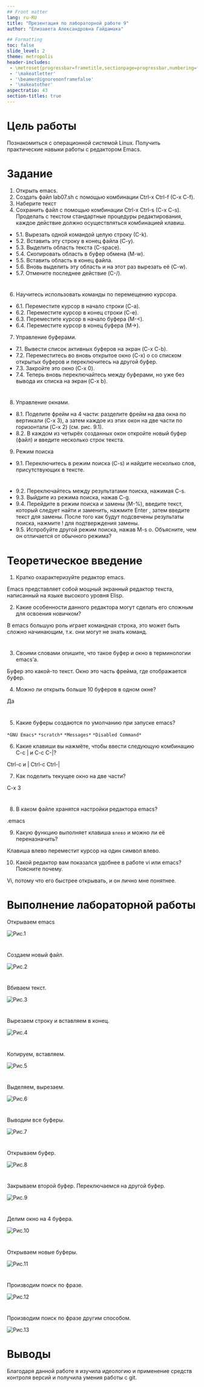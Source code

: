 ```yaml
---
## Front matter
lang: ru-RU
title: "Презентация по лабораторной работе 9"
author: "Елизавета Александровна Гайдамака"

## Formatting
toc: false
slide_level: 2
theme: metropolis
header-includes: 
 - \metroset{progressbar=frametitle,sectionpage=progressbar,numbering=fraction}
 - '\makeatletter'
 - '\beamer@ignorenonframefalse'
 - '\makeatother'
aspectratio: 43
section-titles: true
---
```


# Цель работы

Познакомиться с операционной системой Linux. Получить практические навыки работы с редактором Emacs.

# Задание

1. Открыть emacs.
2. Создать файл lab07.sh с помощью комбинации Ctrl-x Ctrl-f (C-x C-f).
3. Наберите текст
4. Сохранить файл с помощью комбинации Ctrl-x Ctrl-s (C-x C-s).
 Проделать с текстом стандартные процедуры редактирования, каждое действие должно осуществляться комбинацией клавиш.
  - 5.1. Вырезать одной командой целую строку (С-k).
  - 5.2. Вставить эту строку в конец файла (C-y).
  - 5.3. Выделить область текста (C-space).
  - 5.4. Скопировать область в буфер обмена (M-w).
  - 5.5. Вставить область в конец файла.
  - 5.6. Вновь выделить эту область и на этот раз вырезать её (C-w).
  - 5.7. Отмените последнее действие (C-/).

#

6. Научитесь использовать команды по перемещению курсора.
- 6.1. Переместите курсор в начало строки (C-a).
- 6.2. Переместите курсор в конец строки (C-e).
- 6.3. Переместите курсор в начало буфера (M-<).
- 6.4. Переместите курсор в конец буфера (M->).
7. Управление буферами.
- 7.1. Вывести список активных буферов на экран (C-x C-b).
- 7.2. Переместитесь во вновь открытое окно (C-x) o со списком открытых буферов
и переключитесь на другой буфер.
- 7.3. Закройте это окно (C-x 0).
- 7.4. Теперь вновь переключайтесь между буферами, но уже без вывода их списка на
экран (C-x b).

#

8. Управление окнами.
- 8.1. Поделите фрейм на 4 части: разделите фрейм на два окна по вертикали (C-x 3),
а затем каждое из этих окон на две части по горизонтали (C-x 2) (см. рис. 9.1).
- 8.2. В каждом из четырёх созданных окон откройте новый буфер (файл) и введите
несколько строк текста.
9. Режим поиска
- 9.1. Переключитесь в режим поиска (C-s) и найдите несколько слов, присутствующих
в тексте.

#

- 9.2. Переключайтесь между результатами поиска, нажимая C-s.
- 9.3. Выйдите из режима поиска, нажав C-g.
- 9.4. Перейдите в режим поиска и замены (M-%), введите текст, который следует найти
и заменить, нажмите Enter , затем введите текст для замены. После того как будут
подсвечены результаты поиска, нажмите ! для подтверждения замены.
- 9.5. Испробуйте другой режим поиска, нажав M-s o. Объясните, чем он отличается от
обычного режима?

# Теоретическое введение

1. Кратко охарактеризуйте редактор emacs.

Emacs представляет собой мощный экранный редактор текста, написанный на языке
высокого уровня Elisp.

2. Какие особенности данного редактора могут сделать его сложным для освоения новичком?

В emacs большую роль играет командная строка, это может быть сложно начинающим, т.к. они могут не знать команд.

#

3. Своими словами опишите, что такое буфер и окно в терминологии emacs’а.

Буфер это какой-то текст. Окно это часть фрейма, где отображается буфер.

4. Можно ли открыть больше 10 буферов в одном окне?

Да

#

5. Какие буферы создаются по умолчанию при запуске emacs?

`*GNU Emacs*`
`*scratch*`
`*Messages*`
`*Disabled Command*`

6. Какие клавиши вы нажмёте, чтобы ввести следующую комбинацию C-c | и C-c C-|?

Ctrl-c и |
Ctrl-c
Ctrl-|

7. Как поделить текущее окно на две части?

C-x 3

#

8. В каком файле хранятся настройки редактора emacs?

.emacs

9. Какую функцию выполняет клавиша `влево` и можно ли её переназначить?

Клавиша влево переместит курсор на один символ влево. 

10. Какой редактор вам показался удобнее в работе vi или emacs? Поясните почему.

Vi, потому что его быстрее открывать, и он лично мне понятнее.

# Выполнение лабораторной работы

Открываем emacs

![Рис.1](image\picture1.png)  

#

Создаем новый файл.

![Рис.2](image\picture2.png)  

#

Вбиваем текст.

![Рис.3](image\picture3.png) 

#

Вырезаем строку и вставляем в конец.

![Рис.4](image\picture4.png)  

#

Копируем, вставляем.

![Рис.5](image\picture5.png)  

#

Выделяем, вырезаем.

![Рис.6](image\picture6.png)  

#

Выводим все буферы.

![Рис.7](image\picture7.png)  

#

Открываем буфер.

![Рис.8](image\picture8.png)  

#

Закрываем второй буфер. Переключаемся на другой буфер.

![Рис.9](image\picture9.png)

#

Делим окно на 4 буфера.

![Рис.10](image\picture10.png)

#

Открываем новые буферы.

![Рис.11](image\picture11.png)

#

Производим поиск по фразе.

![Рис.12](image\picture12.png)  

#

Производим поиск по фразе другим способом.

![Рис.13](image\picture13.png)  

# Выводы

Благодаря данной работе я изучила идеологию и применение средств контроля версий и получила умения работы с git.

